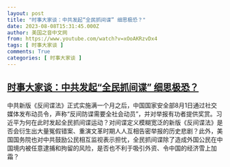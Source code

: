 ```yaml
---
layout: post
title: "时事大家谈：中共发起“全民抓间谍” 细思极恐？"
date: 2023-08-08T15:31:45.000Z
author: 美国之音中文网
from: https://www.youtube.com/watch?v=xOoAKRzvDx4
tags: [ 时事大家谈 ]
comments: True
categories: [ 时事大家谈 ]
---
```

<!--1691508705000-->
[时事大家谈：中共发起“全民抓间谍” 细思极恐？](https://www.youtube.com/watch?v=xOoAKRzvDx4)
------

<div>
中共新版《反间谍法》正式实施满一个月之后，中国国家安全部8月1日通过社交媒体发布动员令，声称“反间防谍需要全社会动员”，并对举报有功者提供奖赏。习近平为何在此时发起全民抓间谍运动？对间谍定义模糊宽泛的新版《反间谍法》是否会衍生出大量冤假错案、重演文革时期人人互相告密举报的历史悲剧？此外，美国国务院也对中共鼓励公民相互监视表示担忧，全民抓间谍除了造成外国公民在中国境内被任意逮捕和拘留的风险，是否也不利于吸引外资、令中国的经济雪上加霜？
</div>
